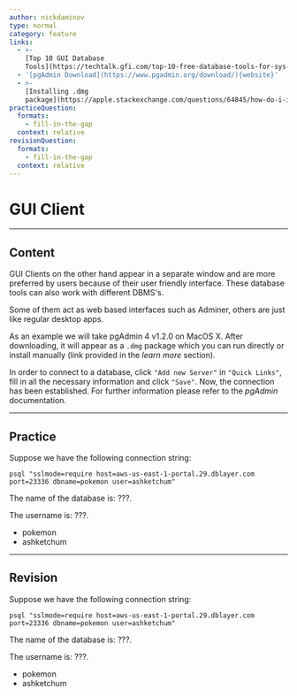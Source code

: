 ```yaml
---
author: nickdaminov
type: normal
category: feature
links:
  - >-
    [Top 10 GUI Database
    Tools](https://techtalk.gfi.com/top-10-free-database-tools-for-sys-admins/){website}
  - '[pgAdmin Download](https://www.pgadmin.org/download/){website}'
  - >-
    [Installing .dmg
    package](https://apple.stackexchange.com/questions/64845/how-do-i-install-applications-from-a-dmg-file){website}
practiceQuestion:
  formats:
    - fill-in-the-gap
  context: relative
revisionQuestion:
  formats:
    - fill-in-the-gap
  context: relative
---
```


# GUI Client


---

## Content

GUI Clients on the other hand appear in a separate window and are more preferred by users because of their user friendly interface. These database tools can also work with different DBMS's.

Some of them act as web based interfaces such as Adminer, others are just like regular desktop apps.

As an example we will take pgAdmin 4 v1.2.0 on MacOS X. After downloading, it will appear as a `.dmg` package which you can run directly or install manually (link provided in the *learn more* section).

In order to connect to a database, click `"Add new Server"` in `"Quick Links"`, fill in all the necessary information and click `"Save"`. Now, the connection has been established. For further information please refer to the *pgAdmin* documentation.


---

## Practice

Suppose we have the following connection string:

```plain-text
psql "sslmode=require host=aws-us-east-1-portal.29.dblayer.com port=23336 dbname=pokemon user=ashketchum"
```

The name of the database is: ???.

The username is: ???.

- pokemon
- ashketchum


---

## Revision

Suppose we have the following connection string:

```plain-text
psql "sslmode=require host=aws-us-east-1-portal.29.dblayer.com port=23336 dbname=pokemon user=ashketchum"
```

The name of the database is: ???.

The username is: ???.

- pokemon
- ashketchum
